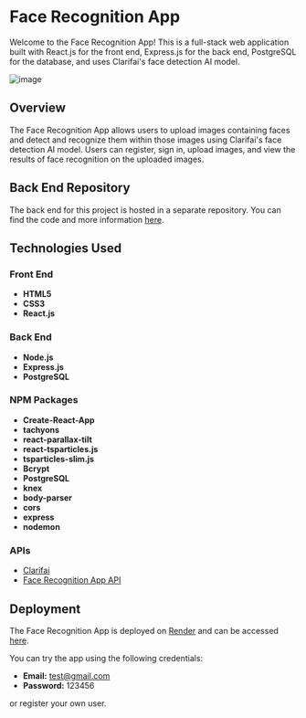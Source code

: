 # Face Recognition App

Welcome to the Face Recognition App! This is a full-stack web application built with React.js for the front end, Express.js for the back end, PostgreSQL for the database, and uses Clarifai's face detection AI model.

![image](https://github.com/VasilTsvetkov/face-recognition-app/assets/84472315/d83bfb15-fc5a-4c89-9ce7-f4fc96ffeecc)

## Overview

The Face Recognition App allows users to upload images containing faces and detect and recognize them within those images using Clarifai's face detection AI model. Users can register, sign in, upload images, and view the results of face recognition on the uploaded images.

## Back End Repository

The back end for this project is hosted in a separate repository. You can find the code and more information [here](https://github.com/VasilTsvetkov/face-recognition-app-api).

## Technologies Used

### Front End

- **HTML5**
- **CSS3**
- **React.js**

### Back End

- **Node.js**
- **Express.js**
- **PostgreSQL**

### NPM Packages

- **Create-React-App**
- **tachyons**
- **react-parallax-tilt**
- **react-tsparticles.js**
- **tsparticles-slim.js**
- **Bcrypt**
- **PostgreSQL**
- **knex**
- **body-parser**
- **cors**
- **express**
- **nodemon**

### APIs

- [Clarifai](https://clarifai.com/clarifai/main/models/face-detection)
- [Face Recognition App API](https://github.com/VasilTsvetkov/face-recognition-app-api)

## Deployment

The Face Recognition App is deployed on [Render](https://render.com/) and can be accessed [here](https://face-recognition-app-8sgz.onrender.com/).

You can try the app using the following credentials:

- **Email:** test@gmail.com
- **Password:** 123456

or register your own user.
